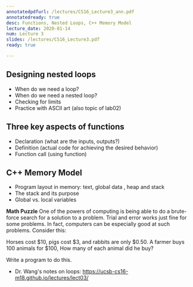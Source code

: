 ```yaml
---
annotatedpdfurl: /lectures/CS16_Lecture3_ann.pdf
annotatedready: true
desc: Functions, Nested Loops, C++ Memory Model
lecture_date: 2020-01-14
num: Lecture 3
slides: /lectures/CS16_Lecture3.pdf
ready: true

---
```


## Designing nested loops
* When do we need a loop?
* When do we need a nested loop?
* Checking for limits
* Practice with ASCII art (also topic of lab02)

## Three key aspects of functions
* Declaration (what are the inputs, outputs?)
* Definition  (actual code for achieving the desired behavior)
* Function call (using function)

## C++ Memory Model
* Program layout in memory: text, global data , heap and stack
* The stack and its purpose
* Global vs. local variables

**Math Puzzle**
One of the powers of computing is being able to do a brute-force search for a solution to a problem. Trial and error works just fine for some problems. In fact, computers can be especially good at such problems. Consider this:

Horses cost $10, pigs cost $3, and rabbits are only $0.50. A farmer buys 100 animals for $100, How many of each animal did he buy?  

Write a program to do this.

* Dr. Wang's notes on loops: 
<https://ucsb-cs16-m18.github.io/lectures/lect03/>
